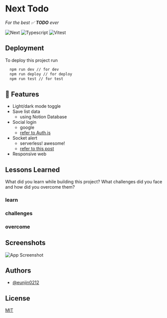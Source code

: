 
# Next Todo

_For the best ✅ **TODO** ever_

![Next](https://img.shields.io/npm/v/next?style=flat-square&logo=Next.js&logoColor=white&label=Next&labelColor=black&color=555555) ![Typescript](https://img.shields.io/npm/v/typescript?style=flat-square&logo=TypeScript&logoColor=white&label=Typescript&labelColor=3178C6&color=555555) ![Vitest](https://img.shields.io/npm/v/vitest?style=flat-square&logo=vitest&logoColor=FCC72C&label=Vitest&labelColor=6E9F18&color=555555)

## Deployment

To deploy this project run

```bash
  npm run dev // for dev
  npm run deploy // for deploy
  npm run test // for test
```

## 🌱 Features

- Light/dark mode toggle
- Save list data
  - using Notion Database
- Social login
  - google
  - [refer to Auth.js](https://authjs.dev/)
- Socket alert
  - serverless! awesome!
  - [refer to this post](https://mxx-kor.github.io/blog/websocket-with-nextjs)
- Responsive web

## Lessons Learned

What did you learn while building this project? What challenges did you face and how did you overcome them?

### learn

### challenges

### overcome

## Screenshots

![App Screenshot](https://via.placeholder.com/468x300?text=App+Screenshot+Here)

## Authors

- [@eunjin0212](https://www.github.com/eunjin0212)

## License

[MIT](https://choosealicense.com/licenses/mit/)
